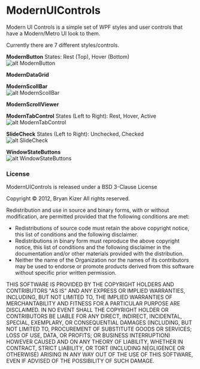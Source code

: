 # ModernUIControls
Modern UI Controls is a simple set of WPF styles and user controls that have a Modern/Metro UI look to them.

Currently there are 7 different styles/controls.

**ModernButton** States: Rest (Top), Hover (Bottom)  
![alt ModernButton](http://bryanckizer.com/gitimg/button.png)

**ModernDataGrid**  

**ModernScollBar**  
![alt ModernScollBar](http://bryanckizer.com/gitimg/scroll-bar.png)

**ModernScrollViewer**  

**ModernTabControl** States (Left to Right): Rest, Hover, Active  
![alt ModernTabControl](http://bryanckizer.com/gitimg/tab-control.png)

**SlideCheck** States (Left to Right): Unchecked, Checked  
![alt SlideCheck](http://bryanckizer.com/gitimg/check-sliders.png)

**WindowStateButtons**  
![alt WindowStateButtons](http://bryanckizer.com/gitimg/win-state-btns.png)  

### License
ModernUIControls is released under a BSD 3-Clause License

Copyright &copy; 2012, Bryan Kizer
All rights reserved. 

Redistribution and use in source and binary forms, with or without 
modification, are permitted provided that the following conditions are 
met: 

* Redistributions of source code must retain the above copyright notice, 
  this list of conditions and the following disclaimer.
* Redistributions in binary form must reproduce the above copyright notice,
  this list of conditions and the following disclaimer in the documentation
  and/or other materials provided with the distribution.
* Neither the name of the Organization nor the names of its contributors 
  may be used to endorse or promote products derived from this software 
  without specific prior written permission. 
  
THIS SOFTWARE IS PROVIDED BY THE COPYRIGHT HOLDERS AND CONTRIBUTORS "AS 
IS" AND ANY EXPRESS OR IMPLIED WARRANTIES, INCLUDING, BUT NOT LIMITED 
TO, THE IMPLIED WARRANTIES OF MERCHANTABILITY AND FITNESS FOR A 
PARTICULAR PURPOSE ARE DISCLAIMED. IN NO EVENT SHALL THE COPYRIGHT 
HOLDER OR CONTRIBUTORS BE LIABLE FOR ANY DIRECT, INDIRECT, INCIDENTAL, 
SPECIAL, EXEMPLARY, OR CONSEQUENTIAL DAMAGES (INCLUDING, BUT NOT LIMITED 
TO, PROCUREMENT OF SUBSTITUTE GOODS OR SERVICES; LOSS OF USE, DATA, OR 
PROFITS; OR BUSINESS INTERRUPTION) HOWEVER CAUSED AND ON ANY THEORY OF 
LIABILITY, WHETHER IN CONTRACT, STRICT LIABILITY, OR TORT (INCLUDING 
NEGLIGENCE OR OTHERWISE) ARISING IN ANY WAY OUT OF THE USE OF THIS 
SOFTWARE, EVEN IF ADVISED OF THE POSSIBILITY OF SUCH DAMAGE. 
